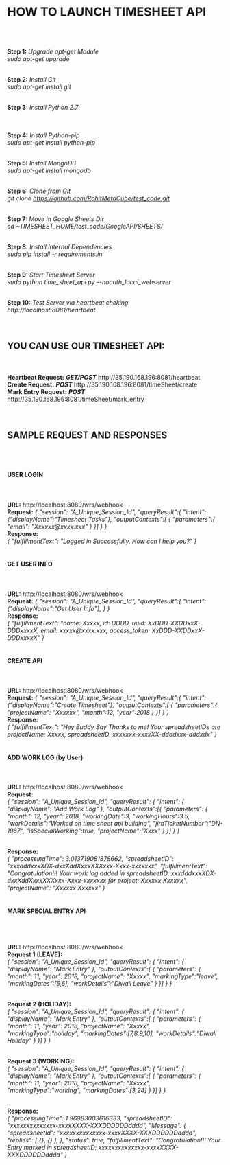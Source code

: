 <H1>HOW TO LAUNCH TIMESHEET API</H1><br><br>

<b>Step 1:</b> <i>Upgrade apt-get Module</i><br>
<i>sudo apt-get upgrade</i><br><br>

<b>Step 2:</b> <i>Install Git</i><br>
<i>sudo apt-get install git</i><br><br>

<b>Step 3:</b> <i>Install Python  2.7</i><br>
<i></i><br><br>

<b>Step 4:</b> <i>Install Python-pip</i><br>
<i>sudo apt-get install python-pip</i><br><br>

<b>Step 5:</b> <i>Install MongoDB</i><br>
<i>sudo apt-get install mongodb</i><br><br>

<b>Step 6:</b> <i>Clone from  Git</i><br>
<i>git clone https://github.com/RohitMetaCube/test_code.git</i>
<br><br>

<b>Step 7:</b> <i>Move in Google Sheets Dir</i><br>
<i>cd ~TIMESHEET_HOME/test_code/GoogleAPI/SHEETS/</i><br><br>

<b>Step 8:</b> <i>Install Internal Dependencies</i><br>
<i>sudo pip install -r requirements.in</i><br><br>

<b>Step 9:</b> <i>Start Timesheet Server</i><br>
<i>sudo python time_sheet_api.py --noauth_local_webserver</i><br><br>

<b>Step 10:</b> <i>Test Server via heartbeat cheking</i><br>
<i>http://localhost:8081/heartbeat</i> <br><br>
<br>

<H2>YOU CAN USE OUR TIMESHEET API:</H2><br><br>
<b>Heartbeat Request:</b> <b><i>GET/POST</i></b> http://35.190.168.196:8081/heartbeat <br>
<b>Create Request:</b> <i><b>POST</i></b> http://35.190.168.196:8081/timeSheet/create <br>
<b>Mark Entry Request:</b> <i><b>POST</i></b> http://35.190.168.196:8081/timeSheet/mark_entry <br>
<br>
<br>


<H2>SAMPLE REQUEST AND RESPONSES</H2>
<br>
<br>
<h4>USER LOGIN</h4><br>
<br>
<b>URL:</b> http://localhost:8080/wrs/webhook
<br>
<b>Request:</b>
<i>{
	  "session": "A_Unique_Session_Id",
      "queryResult":{
      "intent":{"displayName":"Timesheet Tasks"},
      "outputContexts":[
        {
          "parameters":{
              "email": "Xxxxxx@xxxx.xxx"
          }
       }]
    }
}</i>
<br>
<b>Response:</b><br>
<i>{
"fulfillmentText": "Logged in Successfully. How can I help you?"
}</i><br><br>

<h4>GET USER INFO</h4><br>
<br>
<b>URL:</b> http://localhost:8080/wrs/webhook
<br>
<b>Request:</b>
<i>{
	  "session": "A_Unique_Session_Id",
      "queryResult":{
      		"intent":{"displayName":"Get User Info"},
       }
}</i>
<br>
<b>Response:</b><br>
<i>{
"fulfillmentText": "name: Xxxxx, id: DDDD, uuid: XxDDD-XXDDxxX-DDDxxxxX, email: xxxxx@xxxx.xxx, access_token: XxDDD-XXDDxxX-DDDxxxxX"
}</i><br><br>

<h4>CREATE API</h4><br>
<br>
<b>URL:</b> http://localhost:8080/wrs/webhook
<br>
<b>Request:</b>
<i>{
	  "session": "A_Unique_Session_Id",
      "queryResult":{
      "intent":{"displayName":"Create Timesheet"},
      "outputContexts":[
        {
          "parameters":{
              "projectName": "Xxxxxx",
              "month":12,
          	  "year":2018
          }
       }]
    }
}</i>
<br>
<b>Response:</b><br>
<i>{
"fulfillmentText": "Hey Buddy Say Thanks to me! Your spreadsheetIDs are projectName: Xxxxx, spreadsheetID: xxxxxxx-xxxxXX-ddddxxx-dddxdx"
}</i><br><br>

<h4>ADD WORK LOG (by User)</h4><br>
<br>
<b>URL:</b> http://localhost:8080/wrs/webhook
<br>
<b>Request:</b><br>
<i>{
  "session": "A_Unique_Session_Id",
  "queryResult": {
    "intent": {
      "displayName": "Add Work Log"
    },
  	"outputContexts":[{
	  "parameters": {
	    "month": 12,
	    "year": 2018,
	    "workingDate":3,
	    "workingHours":3.5,
	    "workDetails":"Worked on time sheet api building",
	    "jiraTicketNumber":"DN-1967",
	    "isSpecialWorking":true,
	    "projectName":"Xxxx"
	  }
	}]
  }
}</i><br><br>

<b>Response:</b><br>
<i>{
"processingTime": 3.013719081878662,
"spreadsheetID": "xxxdddxxxXDX-dxxXddXxxxXXXxxx-Xxxx-xxxxxxx",
"fulfillmentText": "Congratulation!!! Your work log added in spreadsheetID: xxxdddxxxXDX-dxxXddXxxxXXXxxx-Xxxx-xxxxxxx for project: Xxxxxx Xxxxxx",
"projectName": "Xxxxxx Xxxxxx"
}</i><br><br>





<h4>MARK SPECIAL ENTRY API</h4><br><br>

<b>URL:</b> http://localhost:8080/wrs/webhook
<br>
<b>Request 1 (LEAVE):</b><br>
<i>{
  "session": "A_Unique_Session_Id",
  "queryResult": {
    "intent": {
      "displayName": "Mark Entry"
    },
  "outputContexts":[
        {
            "parameters": {
              "month": 11,
              "year": 2018,
              "projectName": "Xxxxx",
              "markingType":"leave",
              "markingDates":[5,6],
              "workDetails":"Diwali Leave"
            }
	}]
  }
}</i><br><br>

<b>Request 2 (HOLIDAY):</b><br>
<i>{
  "session": "A_Unique_Session_Id",
  "queryResult": {
    "intent": {
      "displayName": "Mark Entry"
    },
  "outputContexts":[
        {
            "parameters": {
              "month": 11,
              "year": 2018,
              "projectName": "Xxxxx",
              "markingType":"holiday",
              "markingDates":[7,8,9,10],
              "workDetails":"Diwali Holiday"
            }
	}]
  }
}</i><br><br>

<b>Request 3 (WORKING):</b><br>
<i>{
  "session": "A_Unique_Session_Id",
  "queryResult": {
    "intent": {
      "displayName": "Mark Entry"
    },
  "outputContexts":[
        {
            "parameters": {
              "month": 11,
              "year": 2018,
              "projectName": "Xxxxx",
              "markingType":"working",
              "markingDates":[3,24]
            }
	}]
  }
}</i><br><br>

<b>Response:</b><br>
<i>{
"processingTime": 1.96983003616333,
"spreadsheetID": "xxxxxxxxxxxxxx-xxxxXXXX-XXXDDDDDDdddd",
"Message": {
"spreadsheetId": "xxxxxxxxxxxxxx-xxxxXXXX-XXXDDDDDDdddd",
"replies": [
  {},
  {}
],
},
"status": true,
"fulfillmentText": "Congratulation!!! Your Entry marked in spreadsheetID: xxxxxxxxxxxxxx-xxxxXXXX-XXXDDDDDDdddd"
}</i><br><br>
